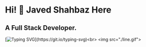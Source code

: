 # Hi! 👋  Javed Shahbaz Here

## A Full Stack Developer.

[![Typing SVG](https://readme-typing-svg.demolab.com/?lines=A+Full-Stack+developer+04+months+experience.;)](https://git.io/typing-svg)<br>
<img src="./line.gif">
